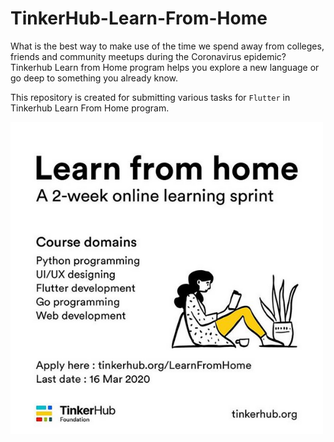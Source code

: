 # TinkerHub-Learn-From-Home

What is the best way to make use of the time we spend away from colleges, friends and community meetups during the Coronavirus epidemic? Tinkerhub Learn from Home program helps you explore a new language or go deep to something you already know. 

This repository is created for submitting various tasks for ``Flutter`` in Tinkerhub Learn From Home program.

<img src="https://github.com/AbhayVAshokan/TinkerHub-Learn-From-Home/blob/master/.images/learn-from-home-poster.png" width=500>
